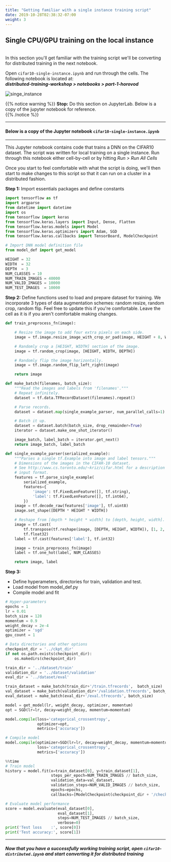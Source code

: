 ```yaml
---
title: "Getting familiar with a single instance training script"
date: 2019-10-28T02:38:32-07:00
weight: 3
---
```


## Single CPU/GPU training on the local instance

<br>In this section you'll get familiar with the training script we'll be converting for distributed training in the next notebook.

Open `cifar10-single-instance.ipynb` and run through the cells. The following notebook is located at: <br>
***distributed-training-workshop > notebooks > part-1-horovod***

![singe_instance](/images/convert_script/single_instance.png)

{{% notice warning %}}
**Stop:** Do this section on JupyterLab. Below is a copy of the jupyter notebook for reference. <br>
{{% /notice %}}


----
#### Below is a copy of the Jupyter notebook `cifar10-single-instance.ipynb`

----

This Jupyter notebook contains code that trains a DNN on the CIFAR10 dataset.
The script was written for local training on a single instance. Run through this notebook either cell-by-cell or by hitting *Run > Run All Cells*

Once you start to feel comfortable with what the script is doing, we'll then start to make changes to this script so that it can run on a cluster in a distributed fashion.

**Step 1:** Import essentials packages and define constants


```python
import tensorflow as tf
import argparse
from datetime import datetime
import os
from tensorflow import keras
from tensorflow.keras.layers import Input, Dense, Flatten
from tensorflow.keras.models import Model
from tensorflow.keras.optimizers import Adam, SGD
from tensorflow.keras.callbacks import TensorBoard, ModelCheckpoint

# Import DNN model definition file
from model_def import get_model

HEIGHT = 32
WIDTH  = 32
DEPTH  = 3
NUM_CLASSES = 10
NUM_TRAIN_IMAGES = 40000
NUM_VALID_IMAGES = 10000
NUM_TEST_IMAGES  = 10000
```

**Step 2:** Define functions used to load and prepare dataset for training. We incorporate 3 types of data augmentation schemes: random resize, random crop, random flip. Feel free to update this if you're comfortable. Leave the cell as it is if you aren't comfortable making changes.


```python
def train_preprocess_fn(image):

    # Resize the image to add four extra pixels on each side.
    image = tf.image.resize_image_with_crop_or_pad(image, HEIGHT + 8, WIDTH + 8)

    # Randomly crop a [HEIGHT, WIDTH] section of the image.
    image = tf.random_crop(image, [HEIGHT, WIDTH, DEPTH])

    # Randomly flip the image horizontally.
    image = tf.image.random_flip_left_right(image)

    return image

def make_batch(filenames, batch_size):
    """Read the images and labels from 'filenames'."""
    # Repeat infinitely.
    dataset = tf.data.TFRecordDataset(filenames).repeat()

    # Parse records.
    dataset = dataset.map(single_example_parser, num_parallel_calls=1)

    # Batch it up.
    dataset = dataset.batch(batch_size, drop_remainder=True)
    iterator = dataset.make_one_shot_iterator()

    image_batch, label_batch = iterator.get_next()
    return image_batch, label_batch

def single_example_parser(serialized_example):
    """Parses a single tf.Example into image and label tensors."""
    # Dimensions of the images in the CIFAR-10 dataset.
    # See http://www.cs.toronto.edu/~kriz/cifar.html for a description of the
    # input format.
    features = tf.parse_single_example(
        serialized_example,
        features={
            'image': tf.FixedLenFeature([], tf.string),
            'label': tf.FixedLenFeature([], tf.int64),
        })
    image = tf.decode_raw(features['image'], tf.uint8)
    image.set_shape([DEPTH * HEIGHT * WIDTH])

    # Reshape from [depth * height * width] to [depth, height, width].
    image = tf.cast(
        tf.transpose(tf.reshape(image, [DEPTH, HEIGHT, WIDTH]), [1, 2, 0]),
        tf.float32)
    label = tf.cast(features['label'], tf.int32)

    image = train_preprocess_fn(image)
    label = tf.one_hot(label, NUM_CLASSES)

    return image, label
```

**Step 3:**
* Define hyperameters, directories for train, validation and test.
* Load model from model_def.py
* Compile model and fit


```python
# Hyper-parameters
epochs = 1
lr = 0.01
batch_size = 128
momentum = 0.9
weight_decay = 2e-4
optimizer = 'sgd'
gpu_count = 1

# Data directories and other options
checkpoint_dir = '../ckpt_dir'
if not os.path.exists(checkpoint_dir):
    os.makedirs(checkpoint_dir)

train_dir = '../dataset/train'
validation_dir = '../dataset/validation'
eval_dir = '../dataset/eval'

train_dataset = make_batch(train_dir+'/train.tfrecords',  batch_size)
val_dataset = make_batch(validation_dir+'/validation.tfrecords', batch_size)
eval_dataset = make_batch(eval_dir+'/eval.tfrecords', batch_size)
```


```python
model = get_model(lr, weight_decay, optimizer, momentum)
opt = SGD(lr=lr, decay=weight_decay, momentum=momentum)
```


```python
model.compile(loss='categorical_crossentropy',
              optimizer=opt,
              metrics=['accuracy'])
```


```python
# Compile model
model.compile(optimizer=SGD(lr=lr, decay=weight_decay, momentum=momentum),
              loss='categorical_crossentropy',
              metrics=['accuracy'])
```


```python
%%time
# Train model
history = model.fit(x=train_dataset[0], y=train_dataset[1],
                    steps_per_epoch=NUM_TRAIN_IMAGES // batch_size,
                    validation_data=val_dataset,
                    validation_steps=NUM_VALID_IMAGES // batch_size,
                    epochs=epochs,
                    callbacks=[ModelCheckpoint(checkpoint_dir + '/checkpoint-{epoch}.h5')])
```


```python
# Evaluate model performance
score = model.evaluate(eval_dataset[0],
                       eval_dataset[1],
                       steps=NUM_TEST_IMAGES // batch_size,
                       verbose=0)
print('Test loss    :', score[0])
print('Test accuracy:', score[1])
```


----
##### Now that you have a successfully working training script, open `cifar10-distributed.ipynb` and start converting it for distributed training
